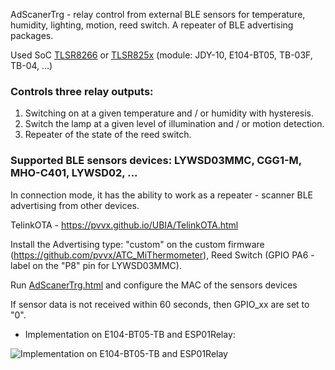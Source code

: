 AdScanerTrg - relay control from external BLE sensors for temperature, humidity, lighting, motion, reed switch. A repeater of BLE advertising packages.

Used SoC [TLSR8266](https://github.com/pvvx/AdScanerTrg/TLSR8266) or [TLSR825x](https://github.com/pvvx/AdScanerTrg/TLSR825x) (module: JDY-10, E104-BT05, TB-03F, TB-04, ...)

### Controls three relay outputs:
1. Switching on at a given temperature and / or humidity with hysteresis.
2. Switch the lamp at a given level of illumination and / or motion detection.
3. Repeater of the state of the reed switch.

### Supported BLE sensors devices: LYWSD03MMC, CGG1-M, MHO-C401, LYWSD02, ...

In connection mode, it has the ability to work as a repeater - scanner BLE advertising from other devices.

TelinkOTA - https://pvvx.github.io/UBIA/TelinkOTA.html

Install the Advertising type: "custom" on the custom firmware 
(https://github.com/pvvx/ATC_MiThermometer),
Reed Switch (GPIO PA6 - label on the "P8" pin for LYWSD03MMC).

Run [AdScanerTrg.html](https://pvvx.github.io/AdScanerTrg/AdScanerTrg.html) 
and configure the MAC of the sensors devices


If sensor data is not received within 60 seconds, then GPIO_xx are set to "0".

* Implementation on E104-BT05-TB and ESP01Relay:

![Implementation on E104-BT05-TB and ESP01Relay](https://raw.githubusercontent.com/pvvx/pvvx.github.io/master/AdScanerTrg/img/AdScanerTrg-E104-BT05.gif)




